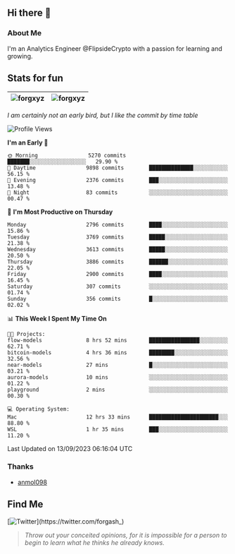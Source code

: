 ## Hi there 👋

### About Me

I'm an Analytics Engineer @FlipsideCrypto with a passion for learning and growing.
  
## Stats for fun

| <img align="center" src="https://github-readme-streak-stats.herokuapp.com/?user=forgxyz&theme=tokyonight" alt="forgxyz" /> | <img align="center" src="https://github-readme-stats.vercel.app/api?username=forgxyz&theme=tokyonight&show_icons=true" alt="forgxyz" /> |
| ------------- |------------- |

*I am certainly not an early bird, but I like the commit by time table*  

<!--START_SECTION:waka-->
![Profile Views](http://img.shields.io/badge/Profile%20Views-0-blue)

**I'm an Early 🐤** 

```text
🌞 Morning                5270 commits        ███████░░░░░░░░░░░░░░░░░░   29.90 % 
🌆 Daytime                9898 commits        ██████████████░░░░░░░░░░░   56.15 % 
🌃 Evening                2376 commits        ███░░░░░░░░░░░░░░░░░░░░░░   13.48 % 
🌙 Night                  83 commits          ░░░░░░░░░░░░░░░░░░░░░░░░░   00.47 % 
```
📅 **I'm Most Productive on Thursday** 

```text
Monday                   2796 commits        ████░░░░░░░░░░░░░░░░░░░░░   15.86 % 
Tuesday                  3769 commits        █████░░░░░░░░░░░░░░░░░░░░   21.38 % 
Wednesday                3613 commits        █████░░░░░░░░░░░░░░░░░░░░   20.50 % 
Thursday                 3886 commits        ██████░░░░░░░░░░░░░░░░░░░   22.05 % 
Friday                   2900 commits        ████░░░░░░░░░░░░░░░░░░░░░   16.45 % 
Saturday                 307 commits         ░░░░░░░░░░░░░░░░░░░░░░░░░   01.74 % 
Sunday                   356 commits         █░░░░░░░░░░░░░░░░░░░░░░░░   02.02 % 
```


📊 **This Week I Spent My Time On** 

```text
🐱‍💻 Projects: 
flow-models              8 hrs 52 mins       ████████████████░░░░░░░░░   62.71 % 
bitcoin-models           4 hrs 36 mins       ████████░░░░░░░░░░░░░░░░░   32.56 % 
near-models              27 mins             █░░░░░░░░░░░░░░░░░░░░░░░░   03.21 % 
aurora-models            10 mins             ░░░░░░░░░░░░░░░░░░░░░░░░░   01.22 % 
playground               2 mins              ░░░░░░░░░░░░░░░░░░░░░░░░░   00.30 % 

💻 Operating System: 
Mac                      12 hrs 33 mins      ██████████████████████░░░   88.80 % 
WSL                      1 hr 35 mins        ███░░░░░░░░░░░░░░░░░░░░░░   11.20 % 
```


 Last Updated on 13/09/2023 06:16:04 UTC
<!--END_SECTION:waka-->

### Thanks
 - [anmol098](https://github.com/anmol098/waka-readme-stats/)
  
## Find Me
[![Twitter](https://img.shields.io/twitter/url/https/twitter.com/forgash_.svg?style=social&label=Follow%20%40forgash_)](https://twitter.com/forgash_)


> *Throw out your conceited opinions, for it is impossible for a person to begin to learn what he thinks he already knows.* 
